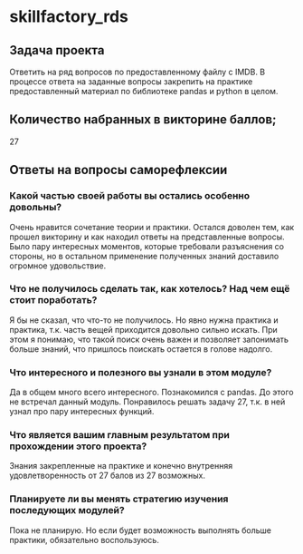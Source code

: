 # skillfactory_rds

## Задача проекта
Ответить на ряд вопросов по предоставленному файлу с IMDB. В процессе ответа на заданные вопросы закрепить на практике предоставленный материал по библиотеке pandas и python в целом. 

## Количество набранных в викторине баллов;
27

## Ответы на вопросы саморефлексии
### Какой частью своей работы вы остались особенно довольны?
Очень нравится сочетание теории и практики. Остался доволен тем, как прошел викторину и как находил ответы на представленные вопросы. Было пару интересных моментов, которые требовали разъяснения со стороны, но в остальном применение полученных знаний доставило огромное удовольствие.
### Что не получилось сделать так, как хотелось? Над чем ещё стоит поработать?
Я бы не сказал, что что-то не получилось. Но явно нужна практика и практика, т.к. часть вещей приходится довольно сильно искать. При этом я понимаю, что такой поиск очень важен и позволяет запонимать больше знаний, что пришлось поискать остается в голове надолго. 
### Что интересного и полезного вы узнали в этом модуле?
Да в общем много всего интересного. Познакомился с pandas. До этого не встречал данный модуль. Понравилось решать задачу 27, т.к. в ней узнал про пару интересных функций. 
### Что является вашим главным результатом при прохождении этого проекта?
Знания закрепленные на практике и конечно внутренняя удовлетворенность от 27 балов из 27 возможных. 
### Планируете ли вы менять стратегию изучения последующих модулей?
Пока не планирую. Но если будет возможность выполнять больше практики, обязательно воспользуюсь. 
